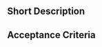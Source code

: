 ## Short Description
<!-- Write a short description about your pull request -->

## Acceptance Criteria
<!-- Copy all the acceptance criteria from the issue, you are solving. -->
